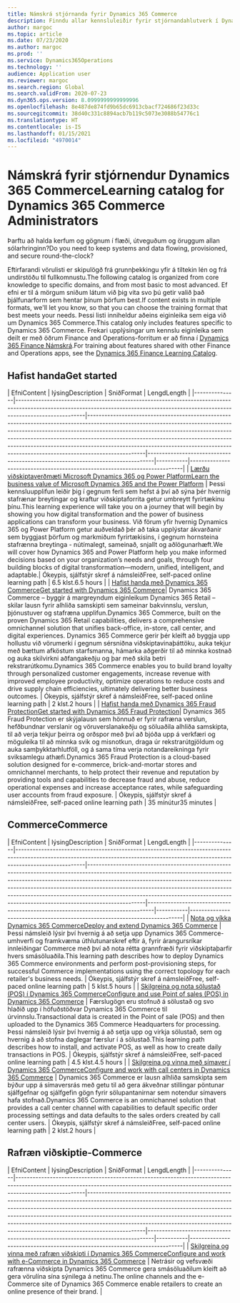 ```yaml
---
title: Námskrá stjórnanda fyrir Dynamics 365 Commerce
description: Finndu allar kennsluleiðir fyrir stjórnandahlutverk í Dynamics 365 Commerce.
author: margoc
ms.topic: article
ms.date: 07/23/2020
ms.author: margoc
ms.prod: ''
ms.service: Dynamics365Operations
ms.technology: ''
audience: Application user
ms.reviewer: margoc
ms.search.region: Global
ms.search.validFrom: 2020-07-23
ms.dyn365.ops.version: 8.0999999999999996
ms.openlocfilehash: 8e487de874fd9b65dc6913cbacf724686f23d33c
ms.sourcegitcommit: 38d40c331c8894acb7b119c5073e3088b54776c1
ms.translationtype: HT
ms.contentlocale: is-IS
ms.lasthandoff: 01/15/2021
ms.locfileid: "4970014"
---
```

# <a name="learning-catalog-for-dynamics-365-commerce-administrators"></a><span data-ttu-id="3a42a-103">Námskrá fyrir stjórnendur Dynamics 365 Commerce</span><span class="sxs-lookup"><span data-stu-id="3a42a-103">Learning catalog for Dynamics 365 Commerce Administrators</span></span>

<span data-ttu-id="3a42a-104">Þarftu að halda kerfum og gögnum í flæði, útveguðum og öruggum allan sólarhringinn?</span><span class="sxs-lookup"><span data-stu-id="3a42a-104">Do you need to keep systems and data flowing, provisioned, and secure round-the-clock?</span></span>

<span data-ttu-id="3a42a-105">Eftirfarandi vörulisti er skipulögð frá grunnþekkingu yfir á tiltekin lén og frá undirstöðu til fullkomnustu.</span><span class="sxs-lookup"><span data-stu-id="3a42a-105">The following catalog is organized from core knowledge to specific domains, and from most basic to most advanced.</span></span> <span data-ttu-id="3a42a-106">Ef efni er til á mörgum sniðum látum við þig vita svo þú getir valið það þjálfunarform sem hentar þínum þörfum best.</span><span class="sxs-lookup"><span data-stu-id="3a42a-106">If content exists in multiple formats, we'll let you know, so that you can choose the training format that best meets your needs.</span></span> <span data-ttu-id="3a42a-107">Þessi listi inniheldur aðeins eiginleika sem eiga við um Dynamics 365 Commerce.</span><span class="sxs-lookup"><span data-stu-id="3a42a-107">This catalog only includes features specific to Dynamics 365 Commerce.</span></span> <span data-ttu-id="3a42a-108">Frekari upplýsingar um kennslu eiginleika sem deilt er með öðrum Finance and Operations-forritum er að finna í [Dynamics 365 Finance Námskrá](../../finance/get-started/learning-catalog-administrator.md).</span><span class="sxs-lookup"><span data-stu-id="3a42a-108">For training about features shared with other Finance and Operations apps, see the [Dynamics 365 Finance Learning Catalog](../../finance/get-started/learning-catalog-administrator.md).</span></span>

## <a name="get-started"></a><span data-ttu-id="3a42a-109">Hafist handa<a name="get-started"></a></span><span class="sxs-lookup"><span data-stu-id="3a42a-109">Get started<a name="get-started"></a></span></span>

| <span data-ttu-id="3a42a-110">Efni</span><span class="sxs-lookup"><span data-stu-id="3a42a-110">Content</span></span>  | <span data-ttu-id="3a42a-111">lýsing</span><span class="sxs-lookup"><span data-stu-id="3a42a-111">Description</span></span>  | <span data-ttu-id="3a42a-112">Snið</span><span class="sxs-lookup"><span data-stu-id="3a42a-112">Format</span></span>  | <span data-ttu-id="3a42a-113">Lengd</span><span class="sxs-lookup"><span data-stu-id="3a42a-113">Length</span></span>    |
|---------------|------------------------------------------------------------------------------------------------------------------------------------------------------------------------------------|--------------------------------------------------------------------------------------------------------------------------------------------------------------------------------------------------------------------------------------------------------------------------------------------------------------------------------------------------------------------------------------------------------------------------|--------------------------------------------------------------------------------|-----------|---------------------------------------------------------------------------|
| [<span data-ttu-id="3a42a-114">Lærðu viðskiptaverðmæti Microsoft Dynamics 365 og Power Platform</span><span class="sxs-lookup"><span data-stu-id="3a42a-114">Learn the business value of Microsoft Dynamics 365 and the Power Platform</span></span>](https://docs.microsoft.com/learn/paths/learn-business-value-of-dynamics-365-and-power-platform/)   | <span data-ttu-id="3a42a-115">Þessi kennsluupplifun leiðir þig í gegnum ferli sem hefst á því að sýna þér hvernig stafrænar breytingar og kraftur viðskiptaforrita getur umbreytt fyrirtækinu þínu.</span><span class="sxs-lookup"><span data-stu-id="3a42a-115">This learning experience will take you on a journey that will begin by   showing you how digital transformation and the power of business applications   can transform your business.</span></span> <span data-ttu-id="3a42a-116">Við förum yfir hvernig Dynamics 365 og Power Platform getur auðveldað þér að taka upplýstar ákvarðanir sem byggjast þörfum og markmiðum fyrirtækisins, í gegnum hornsteina stafrænna breytinga - nútímalegt, sameinað, snjallt og aðlögunarhæft.</span><span class="sxs-lookup"><span data-stu-id="3a42a-116">We will cover how Dynamics 365 and Power   Platform help you make informed decisions based on your organization’s needs   and goals, through four building blocks of digital transformation—modern,   unified, intelligent, and adaptable.</span></span>| <span data-ttu-id="3a42a-117">Ókeypis, sjálfstýr skref á námsleið</span><span class="sxs-lookup"><span data-stu-id="3a42a-117">Free, self-paced online learning path</span></span> | <span data-ttu-id="3a42a-118">6.5 klst.</span><span class="sxs-lookup"><span data-stu-id="3a42a-118">6.5 hours</span></span> |
| [<span data-ttu-id="3a42a-119">Hafist handa með Dynamics 365 Commerce</span><span class="sxs-lookup"><span data-stu-id="3a42a-119">Get started with Dynamics 365 Commerce</span></span>](https://docs.microsoft.com/learn/paths/get-started-dynamics-365-commerce/)| <span data-ttu-id="3a42a-120">Dynamics 365 Commerce – byggir á margreyndum eiginleikum Dynamics 365 Retail – skilar lausn fyrir alhliða samskipti sem sameinar bakvinnslu, verslun, þjónustuver og stafræna upplifun.</span><span class="sxs-lookup"><span data-stu-id="3a42a-120">Dynamics 365 Commerce, built on the proven Dynamics 365 Retail   capabilities, delivers a comprehensive omnichannel solution that unifies   back-office, in-store, call center, and digital experiences.</span></span> <span data-ttu-id="3a42a-121">Dynamics 365 Commerce gerir þér kleift að byggja upp hollustu við vörumerki í gegnum sérsniðna viðskiptavinaþáttöku, auka tekjur með bættum afköstum starfsmanna, hámarka aðgerðir til að minnka kostnað og auka skilvirkni aðfangakeðju og þar með skila betri rekstrarútkomu.</span><span class="sxs-lookup"><span data-stu-id="3a42a-121">Dynamics 365   Commerce enables you to build brand loyalty through personalized customer   engagements, increase revenue with improved employee productivity, optimize   operations to reduce costs and drive supply chain efficiencies, ultimately   delivering better business outcomes.</span></span> | <span data-ttu-id="3a42a-122">Ókeypis, sjálfstýr skref á námsleið</span><span class="sxs-lookup"><span data-stu-id="3a42a-122">Free, self-paced online learning path</span></span> | <span data-ttu-id="3a42a-123">2 klst.</span><span class="sxs-lookup"><span data-stu-id="3a42a-123">2 hours</span></span>   |
| [<span data-ttu-id="3a42a-124">Hafist handa með Dynamics 365 Fraud Protection</span><span class="sxs-lookup"><span data-stu-id="3a42a-124">Get started with Dynamics 365 Fraud Protection</span></span>](https://docs.microsoft.com/learn/modules/get-started-fraud-protection/)| <span data-ttu-id="3a42a-125">Dynamics 365 Fraud Protection er skýjalausn sem hönnuð er fyrir rafræna verslun, hefðbundnar verslanir og vöruverslanakeðju og söluaðila alhliða samskipta, til að verja tekjur þeirra og orðspor með því að bjóða upp á verkfæri og möguleika til að minnka svik og misnotkun, draga úr rekstrarútgjöldum og auka samþykktarhlutföll, og á sama tíma verja notandareikninga fyrir sviksamlegu athæfi.</span><span class="sxs-lookup"><span data-stu-id="3a42a-125">Dynamics 365 Fraud Protection is a cloud-based solution designed for e-commerce, brick-and-mortar stores and omnichannel merchants, to help protect their revenue and reputation by providing tools and capabilities to decrease fraud and abuse, reduce operational expenses and increase acceptance rates, while safeguarding user accounts from fraud exposure.</span></span> | <span data-ttu-id="3a42a-126">Ókeypis, sjálfstýr skref á námsleið</span><span class="sxs-lookup"><span data-stu-id="3a42a-126">Free, self-paced online learning path</span></span> | <span data-ttu-id="3a42a-127">35 mínútur</span><span class="sxs-lookup"><span data-stu-id="3a42a-127">35 minutes</span></span> |

## <a name="commerce"></a><span data-ttu-id="3a42a-128">Commerce<a name="commerce"></a></span><span class="sxs-lookup"><span data-stu-id="3a42a-128">Commerce<a name="commerce"></a></span></span>

| <span data-ttu-id="3a42a-129">Efni</span><span class="sxs-lookup"><span data-stu-id="3a42a-129">Content</span></span>  | <span data-ttu-id="3a42a-130">lýsing</span><span class="sxs-lookup"><span data-stu-id="3a42a-130">Description</span></span>  | <span data-ttu-id="3a42a-131">Snið</span><span class="sxs-lookup"><span data-stu-id="3a42a-131">Format</span></span>  | <span data-ttu-id="3a42a-132">Lengd</span><span class="sxs-lookup"><span data-stu-id="3a42a-132">Length</span></span>    |
|---------------|------------------------------------------------------------------------------------------------------------------------------------------------------------------------------------|--------------------------------------------------------------------------------------------------------------------------------------------------------------------------------------------------------------------------------------------------------------------------------------------------------------------------------------------------------------------------------------------------------------------------|--------------------------------------------------------------------------------|-----------|---------------------------------------------------------------------------|
| [<span data-ttu-id="3a42a-133">Nota og víkka Dynamics 365 Commerce</span><span class="sxs-lookup"><span data-stu-id="3a42a-133">Deploy and extend Dynamics 365 Commerce</span></span>](https://docs.microsoft.com/learn/paths/deploy-dynamics-365-commerce/) | <span data-ttu-id="3a42a-134">Þessi námsleið lýsir því hvernig á að setja upp Dynamics 365 Commerce-umhverfi og framkvæma úthlutunarskref eftir á, fyrir árangursríkar innleiðingar Commerce með því að nota rétta grannfræði fyrir viðskiptaþarfir hvers smásöluaðila.</span><span class="sxs-lookup"><span data-stu-id="3a42a-134">This learning path describes how to deploy Dynamics 365 Commerce environments and perform post-provisioning steps, for successful Commerce implementations using the correct topology for each retailer's business needs.</span></span> | <span data-ttu-id="3a42a-135">Ókeypis, sjálfstýr skref á námsleið</span><span class="sxs-lookup"><span data-stu-id="3a42a-135">Free, self-paced online learning path</span></span> | <span data-ttu-id="3a42a-136">5 klst.</span><span class="sxs-lookup"><span data-stu-id="3a42a-136">5 hours</span></span>   |
| [<span data-ttu-id="3a42a-137">Skilgreina og nota sölustað (POS) í Dynamics 365 Commerce</span><span class="sxs-lookup"><span data-stu-id="3a42a-137">Configure and use Point of sales (POS) in Dynamics 365 Commerce</span></span>](https://docs.microsoft.com/learn/paths/configure-use-pos-commerce/)         | <span data-ttu-id="3a42a-138">Færslugögn eru stofnuð á sölustað og svo hlaðið upp í höfuðstöðvar Dynamics 365 Commerce til úrvinnslu.</span><span class="sxs-lookup"><span data-stu-id="3a42a-138">Transactional data is created in the Point of sale (POS) and then uploaded to the Dynamics 365 Commerce Headquarters for processing.</span></span> <span data-ttu-id="3a42a-139">Þessi námsleið lýsir því hvernig á að setja upp og virkja sölustað, sem og hvernig á að stofna daglegar færslur í á sölustað.</span><span class="sxs-lookup"><span data-stu-id="3a42a-139">This learning path describes how to install, and activate POS, as well as how to create daily transactions in POS.</span></span> | <span data-ttu-id="3a42a-140">Ókeypis, sjálfstýr skref á námsleið</span><span class="sxs-lookup"><span data-stu-id="3a42a-140">Free, self-paced online learning path</span></span> | <span data-ttu-id="3a42a-141">4.5 klst.</span><span class="sxs-lookup"><span data-stu-id="3a42a-141">4.5 hours</span></span> |
| [<span data-ttu-id="3a42a-142">Skilgreina og vinna með símaver í Dynamics 365 Commerce</span><span class="sxs-lookup"><span data-stu-id="3a42a-142">Configure and work with call centers in Dynamics 365 Commerce</span></span>](https://docs.microsoft.com/learn/paths/configure-work-call-centers-commerce/) | <span data-ttu-id="3a42a-143">Dynamics 365 Commerce er lausn alhliða samskipta sem býður upp á símaversrás með getu til að gera ákveðnar stillingar pöntunar sjálfgefnar og sjálfgefin gögn fyrir sölupantanirnar sem notendur símavers hafa stofnað.</span><span class="sxs-lookup"><span data-stu-id="3a42a-143">Dynamics 365 Commerce is an omnichannel solution that provides a call center channel with capabilities to default specific order processing settings and data defaults to the sales orders created by call center users.</span></span>                                  | <span data-ttu-id="3a42a-144">Ókeypis, sjálfstýr skref á námsleið</span><span class="sxs-lookup"><span data-stu-id="3a42a-144">Free, self-paced online learning path</span></span> | <span data-ttu-id="3a42a-145">2 klst.</span><span class="sxs-lookup"><span data-stu-id="3a42a-145">2 hours</span></span>   |

## <a name="e-commerce"></a><span data-ttu-id="3a42a-146">Rafræn viðskipti<a name="e-commerce"></a></span><span class="sxs-lookup"><span data-stu-id="3a42a-146">e-Commerce<a name="e-commerce"></a></span></span>

| <span data-ttu-id="3a42a-147">Efni</span><span class="sxs-lookup"><span data-stu-id="3a42a-147">Content</span></span>  | <span data-ttu-id="3a42a-148">lýsing</span><span class="sxs-lookup"><span data-stu-id="3a42a-148">Description</span></span>  | <span data-ttu-id="3a42a-149">Snið</span><span class="sxs-lookup"><span data-stu-id="3a42a-149">Format</span></span>  | <span data-ttu-id="3a42a-150">Lengd</span><span class="sxs-lookup"><span data-stu-id="3a42a-150">Length</span></span>    |
|---------------|------------------------------------------------------------------------------------------------------------------------------------------------------------------------------------|--------------------------------------------------------------------------------------------------------------------------------------------------------------------------------------------------------------------------------------------------------------------------------------------------------------------------------------------------------------------------------------------------------------------------|--------------------------------------------------------------------------------|-----------|---------------------------------------------------------------------------|
| [<span data-ttu-id="3a42a-151">Skilgreina og vinna með rafræn viðskipti í Dynamics 365 Commerce</span><span class="sxs-lookup"><span data-stu-id="3a42a-151">Configure and work with e-Commerce in Dynamics 365 Commerce</span></span>](https://docs.microsoft.com/learn/paths/configure-work-e-commerce/)              | <span data-ttu-id="3a42a-152">Netrásir og vefsvæði rafrænna viðskipta Dynamics 365 Commerce gera smásöluaðilum kleift að gera vörulína sína sýnilega á netinu.</span><span class="sxs-lookup"><span data-stu-id="3a42a-152">The online channels and the e-Commerce site of Dynamics 365 Commerce enable retailers to create an online presence of their brand.</span></span> |

